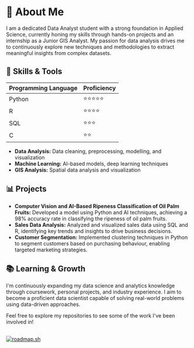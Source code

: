 # 👋 About Me

I am a dedicated Data Analyst student with a strong foundation in Applied Science, currently honing my skills through hands-on projects and an internship as a Junior GIS Analyst. My passion for data analysis drives me to continuously explore new techniques and methodologies to extract meaningful insights from complex datasets.

## 🔧 Skills & Tools

| **Programming Language** | **Proficiency**      |
|--------------------------|----------------------|
| Python                   | ⭐⭐⭐⭐⭐         |
| R                        | ⭐⭐⭐⭐           |
| SQL                      | ⭐⭐⭐              |
| C                        | ⭐⭐                |

- **Data Analysis:** Data cleaning, preprocessing, modelling, and visualization
- **Machine Learning:** AI-based models, deep learning techniques
- **GIS Analysis:** Spatial data analysis and visualization

## 📊 Projects

- **Computer Vision and AI-Based Ripeness Classification of Oil Palm Fruits:** Developed a model using Python and AI techniques, achieving a 98% accuracy rate in classifying the ripeness of oil palm fruits.
- **Sales Data Analysis:** Analyzed and visualized sales data using SQL and R, identifying key trends and insights to drive business decisions.
- **Customer Segmentation:** Implemented clustering techniques in Python to segment customers based on purchasing behaviour, enabling targeted marketing strategies.

## 📚 Learning & Growth

I'm continuously expanding my data science and analytics knowledge through coursework, personal projects, and industry experience. I aim to become a proficient data scientist capable of solving real-world problems using data-driven approaches.

Feel free to explore my repositories to see some of the work I've been involved in!

## 

<a href="https://roadmap.sh"><img src="https://roadmap.sh/card/wide/66f217c1c45e253cb0e8d3d1?variant=dark&roadmaps=data-analyst%2Cpython%2Cai-data-scientist%2Csql" alt="roadmap.sh"/></a>
